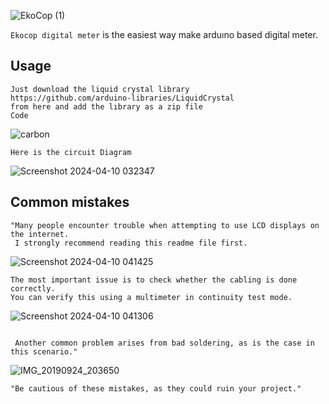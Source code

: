 ![EkoCop (1)](https://github.com/Yusufsertkaya/Ekocop-Digital-Meter/assets/125422424/48fd1a52-6afe-4f70-a8cc-510d81e3cb00)

`Ekocop digital meter` is the easiest way make arduıno based digital meter.




**Usage**
---

```
Just download the liquid crystal library
https://github.com/arduino-libraries/LiquidCrystal
from here and add the lıbrary as a zip file
Code
```
![carbon](https://github.com/Yusufsertkaya/Ekocop-Digital-Meter/assets/125422424/02c02cf4-5d7a-4ebc-9ad7-fa1d8cbe767c)
```
Here is the circuit Diagram 
```
![Screenshot 2024-04-10 032347](https://github.com/Yusufsertkaya/Ekocop-Digital-Meter/assets/125422424/c3950c85-2359-4cdd-8e06-46a065ae8657)


Common mistakes 
---



```
"Many people encounter trouble when attempting to use LCD displays on the internet.
 I strongly recommend reading this readme file first.
```
![Screenshot 2024-04-10 041425](https://github.com/Yusufsertkaya/Ekocop-Digital-Meter/assets/125422424/5a6f6d26-8c8c-4fc1-9dd6-10310075a287)
```
The most important issue is to check whether the cabling is done correctly.
You can verify this using a multimeter in continuity test mode.
```
![Screenshot 2024-04-10 041306](https://github.com/Yusufsertkaya/Ekocop-Digital-Meter/assets/125422424/581d89b4-5e3e-4b3f-a55e-79b271094e6c)

```
```
```
 Another common problem arises from bad soldering, as is the case in this scenario."
```
![IMG_20190924_203650](https://github.com/Yusufsertkaya/Ekocop-Digital-Meter/assets/125422424/7697905e-3a5e-4d36-99ec-e869be72bce1)

```
"Be cautious of these mistakes, as they could ruin your project."

```



